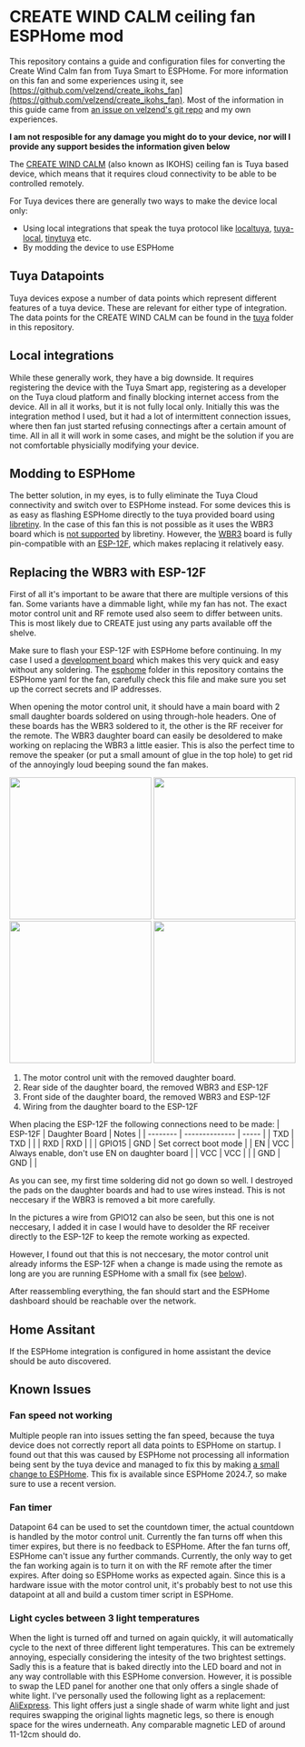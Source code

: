 # CREATE WIND CALM ceiling fan ESPHome mod
This repository contains a guide and configuration files for converting the Create Wind Calm fan from Tuya Smart to ESPHome.
For more information on this fan and some experiences using it, see [https://github.com/velzend/create_ikohs_fan](https://github.com/velzend/create_ikohs_fan).
Most of the information in this guide came from [an issue on velzend's git repo](https://github.com/velzend/create_ikohs_fan/issues/7) and my own experiences.

**I am not resposible for any damage you might do to your device, nor will I provide any support besides the information given below**

The [CREATE WIND CALM](https://www.create-store.com/nl/kopen-plafondventilatoren-zonder-lamp/82468-wind-calm-plafondventilator-40w-silent-o132-cm.html) (also known as IKOHS) ceiling fan is Tuya based device, which means that it requires cloud connectivity to be able to be controlled remotely.

For Tuya devices there are generally two ways to make the device local only:
- Using local integrations that speak the tuya protocol like [localtuya](https://github.com/rospogrigio/localtuya), [tuya-local](https://github.com/make-all/tuya-local), [tinytuya](https://github.com/jasonacox/tinytuya) etc.
- By modding the device to use ESPHome

## Tuya Datapoints
Tuya devices expose a number of data points which represent different features of a tuya device. These are relevant for either type of integration. The data points for the CREATE WIND CALM can be found in the [tuya](tuya) folder in this repository.

## Local integrations
While these generally work, they have a big downside. It requires registering the device with the Tuya Smart app, registering as a developer on the Tuya cloud platform and finally blocking internet access from the device. All in all it works, but it is not fully local only.
Initially this was the integration method I used, but it had a lot of intermittent connection issues, where then fan just started refusing connectings after a certain amount of time. All in all it will work in some cases, and might be the solution if you are not comfortable physicially modifying your device.

## Modding to ESPHome
The better solution, in my eyes, is to fully eliminate the Tuya Cloud connectivity and switch over to ESPHome instead.
For some devices this is as easy as flashing ESPHome directly to the tuya provided board using [libretiny](https://docs.libretiny.eu/).
In the case of this fan this is not possible as it uses the WBR3 board which is [not supported](https://docs.libretiny.eu/docs/status/supported/#unsupported-boards) by libretiny.
However, the [WBR3](https://developer.tuya.com/en/docs/iot/wbr3-module-datasheet?id=K9dujs2k5nriy) board is fully pin-compatible with an [ESP-12F](https://docs.ai-thinker.com/_media/esp8266/docs/esp-12f_product_specification_en.pdf), which makes replacing it relatively easy.

## Replacing the WBR3 with ESP-12F
First of all it's important to be aware that there are multiple versions of this fan. Some variants have a dimmable light, while my fan has not. The exact motor control unit and RF remote used also seem to differ between units. This is most likely due to CREATE just using any parts available off the shelve.

Make sure to flash your ESP-12F with ESPHome before continuing. In my case I used a [development board](https://www.tinytronics.nl/en/development-boards/accessories/adapter-boards/development-board-for-esp8266-wi-fi-module) which makes this very quick and easy without any soldering. 
The [esphome](esphome) folder in this repository contains the ESPHome yaml for the fan, carefully check this file and make sure you set up the correct secrets and IP addresses.

When opening the motor control unit, it should have a main board with 2 small daughter boards soldered on using through-hole headers. One of these boards has the WBR3 soldered to it, the other is the RF receiver for the remote.
The WBR3 daughter board can easily be desoldered to make working on replacing the WBR3 a little easier. This is also the perfect time to remove the speaker (or put a small amount of glue in the top hole) to get rid of the annoyingly loud beeping sound the fan makes.

<img src="https://github.com/user-attachments/assets/ce8caa76-2155-4edd-ba73-7b7db52eb295" width="250" />
<img src="https://github.com/user-attachments/assets/3d6e0a4e-d0f2-47d6-b297-649c8fe9524f" width="250" />
<img src="https://github.com/user-attachments/assets/be020b66-2fc3-4315-ab36-c84492b434d9" width="250" />
<img src="https://github.com/user-attachments/assets/8ddb6150-24a2-4d83-b156-de602178a3f9" width="250" />

1. The motor control unit with the removed daughter board.
2. Rear side of the daughter board, the removed WBR3 and ESP-12F
3. Front side of the daughter board, the removed WBR3 and ESP-12F
4. Wiring from the daughter board to the ESP-12F

When placing the ESP-12F the following connections need to be made:
| ESP-12F  | Daughter Board | Notes |
| -------- | -------------- | ----- |
| TXD | TXD | |
| RXD | RXD | |
| GPIO15 | GND | Set correct boot mode |
| EN | VCC | Always enable, don't use EN on daughter board |
| VCC | VCC | |
| GND | GND | |

As you can see, my first time soldering did not go down so well. I destroyed the pads on the daughter boards and had to use wires instead.
This is not neccesary if the WBR3 is removed a bit more carefully.

In the pictures a wire from GPIO12 can also be seen, but this one is not neccesary, I added it in case I would have to desolder the RF receiver directly to the ESP-12F to keep the remote working as expected.

However, I found out that this is not neccesary, the motor control unit already informs the ESP-12F when a change is made using the remote as long are you are running ESPHome with a small fix (see [below](#fan-speed-not-working)).

After reassembling everything, the fan should start and the ESPHome dashboard should be reachable over the network.

## Home Assitant
If the ESPHome integration is configured in home assistant the device should be auto discovered.

## Known Issues

### Fan speed not working
Multiple people ran into issues setting the fan speed, because the tuya device does not correctly report all data points to ESPHome on startup. I found out that this was caused by ESPHome not processing all information being sent by the tuya device and managed to fix this by making [a small change to ESPHome](https://github.com/esphome/esphome/pull/6980). This fix is available since ESPHome 2024.7, so make sure to use a recent version.

### Fan timer
Datapoint 64 can be used to set the countdown timer, the actual countdown is handled by the motor control unit.
Currently the fan turns off when this timer expires, but there is no feedback to ESPHome.
After the fan turns off, ESPHome can't issue any further commands. Currently, the only way to get the fan working again is to turn it on with the RF remote after the timer expires. After doing so ESPHome works as expected again.
Since this is a hardware issue with the motor control unit, it's probably best to not use this datapoint at all and build a custom timer script in ESPHome.

### Light cycles between 3 light temperatures
When the light is turned off and turned on again quickly, it will automatically cycle to the next of three different light temperatures. This can be extremely annoying, especially considering the intesity of the two brightest settings.
Sadly this is a feature that is baked directly into the LED board and not in any way controllable with this ESPHome conversion. However, it is possible to swap the LED panel for another one that only offers a single shade of white light.
I've personally used the following light as a replacement: [AliExpress](https://www.aliexpress.com/item/1005004103063784.html?spm=a2g0o.order_list.order_list_main.11.a91c79d2zs2K1w).
This light offers just a single shade of warm white light and just requires swapping the original lights magnetic legs, so there is enough space for the wires underneath.
Any comparable magnetic LED of around 11-12cm should do.
